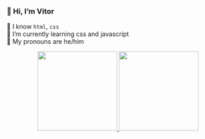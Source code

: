 ### **👋 Hi, I’m Vitor**
👾 I know <code>html</code>, <code>css</code><br>
🌱 I’m currently learning css and javascript<br>
🎃 My pronouns are he/him

<div align="center">
  <a href="https://github.com/thenextbunny">
  <img height="180em" src="https://github-readme-stats.vercel.app/api?username=thenextbunny&show_icons=true&theme=dracula&include_all_commits=true&count_private=true"/>
  <img height="180em" src="https://github-readme-stats.vercel.app/api/top-langs/?username=thenextbunny&layout=compact&langs_count=7&theme=dracula"/>
</div>
